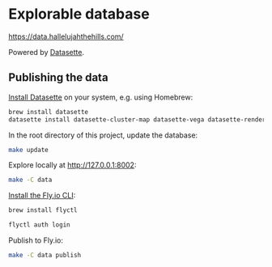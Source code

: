# Explorable database

<https://data.hallelujahthehills.com/>

Powered by [Datasette](https://datasette.readthedocs.io/en/stable/).

## Publishing the data

[Install Datasette](https://docs.datasette.io/en/stable/installation.html) on your system, e.g. using Homebrew:

```sh
brew install datasette
datasette install datasette-cluster-map datasette-vega datasette-render-html datasette-publish-fly
```

In the root directory of this project, update the database:

```sh
make update
```

Explore locally at <http://127.0.0.1:8002>:

```sh
make -C data
```

[Install the Fly.io CLI](https://fly.io/docs/flyctl/install/):

```sh
brew install flyctl

flyctl auth login
```

Publish to Fly.io:

```sh
make -C data publish
```
